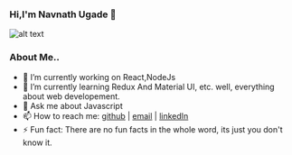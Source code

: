 ### Hi,I'm Navnath Ugade  👋

![alt text](https://magiccopy.xyz/assets/images/hadder.gif)


### About Me..
- 🔭 I’m currently working on React,NodeJs
- 🌱 I’m currently learning Redux And Material UI,
      etc. well, everything about web developement.
- 💬 Ask me about Javascript
- 📫 How to reach me:
[github](https://github.com/NavaUgade96) | [email](navaugade1996@gmail.com) | [linkedIn](https://www.linkedin.com/in/navnath-ugade-20b9ab172/)
- ⚡ Fun fact: There are no fun facts in the whole word, its just you don't know it. 


